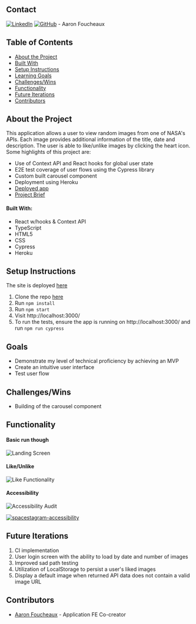 ## Contact  

[![LinkedIn](https://img.shields.io/badge/-LinkedIn-black.svg?style=flat-square&logo=linkedin&colorB=555)](https://github.com/Afoucheaux) [![GitHub](https://img.shields.io/badge/GitHub-black.svg?&style=flat-square&logo=github&logoColor=white)](https://www.linkedin.com/in/aaron-foucheaux-891626207/) - Aaron Foucheaux

## Table of Contents

- [About the Project](#about-the-project)
- [Built With](#built-with)
- [Setup Instructions](#setup-instructions)
- [Learning Goals](#learning-goals)
- [Challenges/Wins](#challenges)
- [Functionality](#functionality)
- [Future Iterations](#future-iterations)
- [Contributors](#contributors)

## About the Project

This application allows a user to view random images from one of NASA's APIs. Each image provides additional information of the title, date and description. The user is able to like/unlike images by clicking the heart icon. Some highlights of this project are:

- Use of Context API and React hooks for global user state
- E2E test coverage of user flows using the Cypress library
- Custom built carousel component
- Deployment using Heroku
- [Deployed app](https://spacestagram-af.herokuapp.com/)
- [Project Brief](https://docs.google.com/document/d/1QlC6htA5SXEl3YruAOkJWj2-0W3w-n0UOzGuJ1EcktQ/edit#)

#### Built With:

- React w/hooks & Context API
- TypeScript
- HTML5
- CSS
- Cypress
- Heroku

## Setup Instructions

The site is deployed [here](https://spacestagram-af.herokuapp.com/)

1. Clone the repo [here](https://github.com/Afoucheaux/spacestagram_af)
2. Run `npm install`
3. Run `npm start`
4. Visit http://localhost:3000/
5. To run the tests, ensure the app is running on http://localhost:3000/ and run `npm run cypress`

## Goals

- Demonstrate my level of technical proficiency by achieving an MVP
- Create an intuitive user interface
- Test user flow

## Challenges/Wins

- Building of the carousel component

## Functionality

#### Basic run though
![Landing Screen](https://media.giphy.com/media/eBqI2nPuGTSjJ3ZWHN/giphy.gif?cid=790b761194716abd8a87a318ea06bb24dd6d79e2302d1604&rid=giphy.gif&ct=g)

#### Like/Unlike
![Like Functionality](https://media.giphy.com/media/LvLNtw6qTSEvdiVact/giphy.gif?cid=790b761176076af8b469a2fbb546b06d835e9974a1a846fd&rid=giphy.gif&ct=g)

#### Accessibility
![Accessibility Audit](https://i.ibb.co/RckKSwr/spacestagram-accessibility.png)

<a href="https://ibb.co/dDwvcYC"><img src="https://i.ibb.co/Hqfy28w/spacestagram-accessibility.png" alt="spacestagram-accessibility" border="0"></a>

## Future Iterations

1. CI implementation
2. User login screen with the ability to load by date and number of images
3. Improved sad path testing
4. Utilization of LocalStorage to persist a user's liked images
5. Display a default image when returned API data does not contain a valid image URL

## Contributors

* [Aaron Foucheaux](https://github.com/Afoucheaux) - Application FE Co-creator
